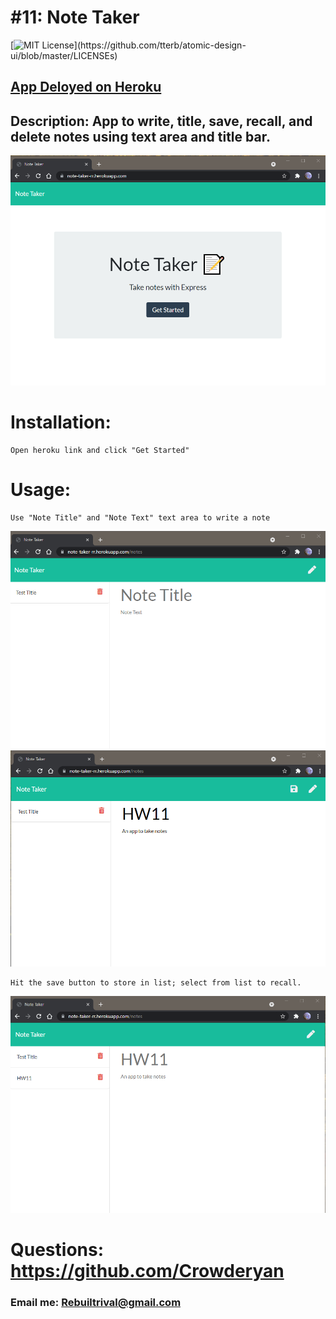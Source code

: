 # #11: Note Taker

[![MIT License](https://img.shields.io/apm/l/atomic-design-ui.svg?)](https://github.com/tterb/atomic-design-ui/blob/master/LICENSEs)

## [App Deloyed on Heroku](https://note-taker-rr.herokuapp.com/)

## Description: App to write, title, save, recall, and delete notes using text area and title bar.

![Start Page](./readme-images/start-page.png)

# Installation:

    Open heroku link and click "Get Started"

# Usage:

    Use "Note Title" and "Note Text" text area to write a note

![Blank page](./readme-images/blank-note.png)
![Filled text areas](./readme-images/note1.png)

    Hit the save button to store in list; select from list to recall.

![Saved note](./readme-images/saved-note.png)

# Questions: https://github.com/Crowderyan

### Email me: <a href="mailto:Rebuiltrival@gmail.com" hspace="20">Rebuiltrival@gmail.com</a>
